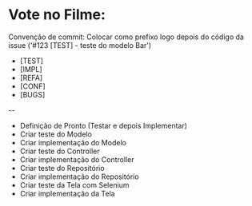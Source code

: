 Vote no Filme: 
=============
Convenção de commit: Colocar como prefixo logo depois do código da issue ('#123 [TEST] - teste do modelo Bar')
- [TEST]
- [IMPL]
- [REFA]
- [CONF]
- [BUGS]

--
- Definição de Pronto (Testar e depois Implementar)
- Criar teste do Modelo
- Criar implementação do Modelo
- Criar teste do Controller
- Criar implementação do Controller
- Criar teste do Repositório
- Criar implementação do Repositório
- Criar teste da Tela com Selenium
- Criar implementação da Tela

